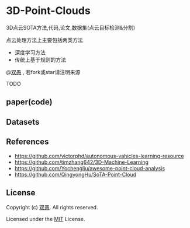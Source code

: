 # 3D-Point-Clouds

3D点云SOTA方法,代码,论文,数据集(点云目标检测&amp;分割)

点云处理方法上主要包括两类方法
* 深度学习方法
* 传统上基于规则的方法

@[双愚](https://github.com/HuangCongQing) , 若fork或star请注明来源


TODO



## paper(code)



## Datasets





## References

* https://github.com/victorphd/autonomous-vahicles-learning-resource
* https://github.com/timzhang642/3D-Machine-Learning
* https://github.com/Yochengliu/awesome-point-cloud-analysis
* https://github.com/QingyongHu/SoTA-Point-Cloud



## License

Copyright (c) [双愚](https://github.com/HuangCongQing). All rights reserved.

Licensed under the [MIT](./LICENSE) License.
